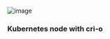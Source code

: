![image](https://github.com/user-attachments/assets/4116c4f8-2e4e-495c-a7df-4e0d73342216)

### Kubernetes node with cri-o
